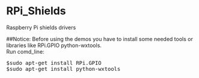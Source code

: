 # RPi_Shields
Raspberry Pi shields drivers

##Notice:
Before using the demos you have to install some needed tools or libraries like RPi.GPIO python-wxtools.<br>
Run comd_line:<br>
<pre>
$sudo apt-get install RPi.GPIO
$sudo apt-get install python-wxtools
</pre>


